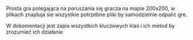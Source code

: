 Prosta gra polegająca na poruszania się gracza na mapie 200x200, w plikach znajduja sie wszystkie potrzebne pliki by samodzielnie odpalić gre.

W dokomentacji jest zapis wszystkich kluczowych klas i ich metod by zrozumieć ich działanie
